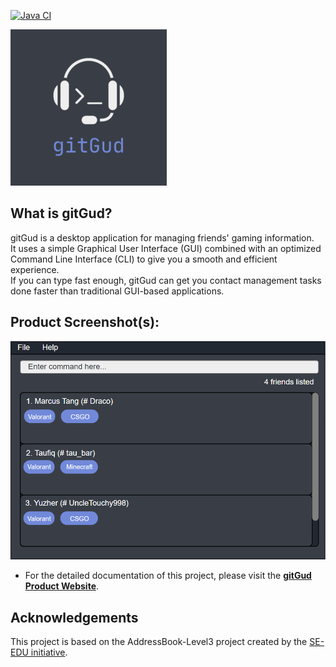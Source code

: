[![Java CI](https://github.com/AY2122S1-CS2103T-W13-4/tp/actions/workflows/gradle.yml/badge.svg)](https://github.com/AY2122S1-CS2103T-W13-4/tp/actions/workflows/gradle.yml)

![gitGud](docs/images/gitgud.png)

## What is gitGud?

gitGud is a desktop application for managing friends' gaming information.
<br />It uses a simple Graphical User Interface (GUI) combined with an optimized Command Line Interface (CLI) to give you a smooth and efficient experience.
<br />If you can type fast enough, gitGud can get you contact management tasks done faster than traditional GUI-based applications.

## Product Screenshot(s):

![Ui](docs/images/Ui.png)

* For the detailed documentation of this project, please visit the **[gitGud Product Website](https://ay2122s1-cs2103t-w13-4.github.io/tp/)**.

## Acknowledgements

This project is based on the AddressBook-Level3 project created by the [SE-EDU initiative](https://se-education.org).
